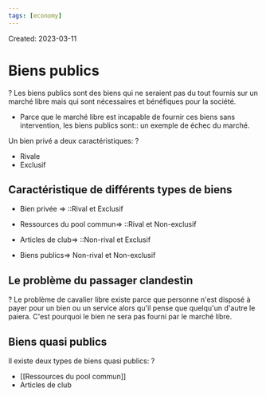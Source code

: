 ```yaml
---
tags: [economy] 
---
```

Created: 2023-03-11

# Biens publics
?
Les biens publics sont des biens qui ne seraient pas du tout fournis sur un marché libre mais qui sont nécessaires et bénéfiques pour la société.
<!--SR:!2023-03-13,1,210-->

- Parce que le marché libre est incapable de fournir ces biens sans intervention, les biens publics sont:: un exemple de échec du marché.
<!--SR:!2023-03-13,1,210-->

Un bien privé a deux caractéristiques:
?
- Rivale
- Exclusif
<!--SR:!2023-03-14,3,250-->

## Caractéristique de différents types de biens
- Bien privée => ::Rival et Exclusif
<!--SR:!2023-03-14,3,250-->
- Ressources du pool commun=> ::Rival et Non-exclusif
<!--SR:!2023-03-14,3,250-->
- Articles de club=> ::Non-rival et Exclusif
<!--SR:!2023-03-14,3,250-->
- Biens publics=> Non-rival et Non-exclusif

## Le problème du passager clandestin
?
Le problème de cavalier libre existe parce que personne n'est disposé à payer pour un bien ou un service alors qu'il pense que quelqu'un d'autre le paiera. C'est pourquoi le bien ne sera pas fourni par le marché libre.
<!--SR:!2023-03-14,3,250-->

## Biens quasi publics
Il existe deux types de biens quasi publics:
?
- [[Ressources du pool commun]]
- Articles de club
<!--SR:!2023-03-14,3,250-->


